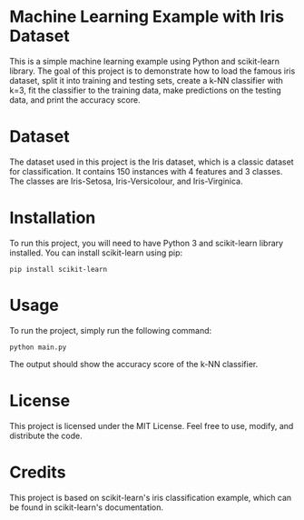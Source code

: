 # Machine Learning Example with Iris Dataset
This is a simple machine learning example using Python and scikit-learn library. The goal of this project is to demonstrate how to load the famous iris dataset, split it into training and testing sets, create a k-NN classifier with k=3, fit the classifier to the training data, make predictions on the testing data, and print the accuracy score.

# Dataset
The dataset used in this project is the Iris dataset, which is a classic dataset for classification. It contains 150 instances with 4 features and 3 classes. The classes are Iris-Setosa, Iris-Versicolour, and Iris-Virginica.

# Installation
To run this project, you will need to have Python 3 and scikit-learn library installed. You can install scikit-learn using pip:
```
pip install scikit-learn
```

# Usage
To run the project, simply run the following command:
```
python main.py
```
The output should show the accuracy score of the k-NN classifier.

# License
This project is licensed under the MIT License. Feel free to use, modify, and distribute the code.

# Credits
This project is based on scikit-learn's iris classification example, which can be found in scikit-learn's documentation.


